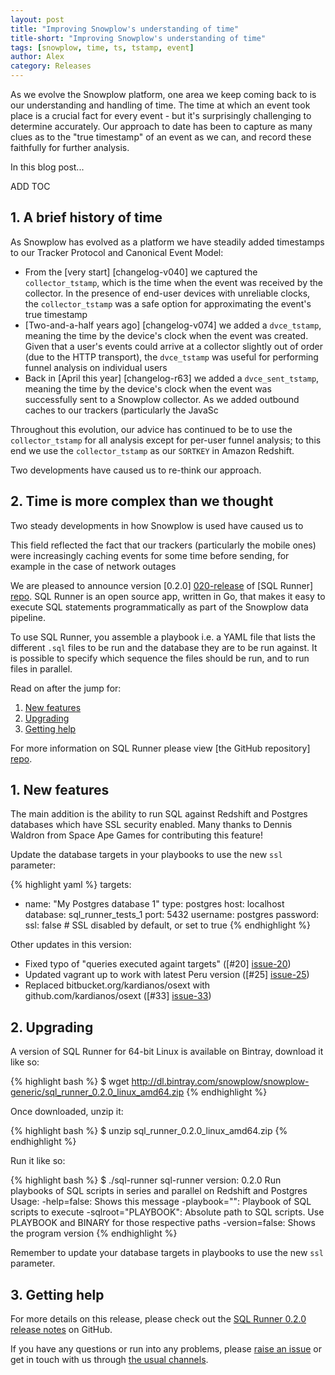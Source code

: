 ```yaml
---
layout: post
title: "Improving Snowplow's understanding of time"
title-short: "Improving Snowplow's understanding of time"
tags: [snowplow, time, ts, tstamp, event]
author: Alex
category: Releases
---
```


As we evolve the Snowplow platform, one area we keep coming back to is our understanding and handling of time. The time at which an event took place is a crucial fact for every event - but it's surprisingly challenging to determine accurately. Our approach to date has been to capture as many clues as to the "true timestamp" of an event as we can, and record these faithfully for further analysis.

In this blog post...

ADD TOC



<h2 id="history">1. A brief history of time</h2>

As Snowplow has evolved as a platform we have steadily added timestamps to our Tracker Protocol and Canonical Event Model:

* From the [very start] [changelog-v040] we captured the `collector_tstamp`, which is the time when the event was received by the collector. In the presence of end-user devices with unreliable clocks, the `collector_tstamp` was a safe option for approximating the event's true timestamp
* [Two-and-a-half years ago] [changelog-v074] we added a `dvce_tstamp`, meaning the time by the device's clock when the event was created. Given that a user's events could arrive at a collector slightly out of order (due to the HTTP transport), the `dvce_tstamp` was useful for performing funnel analysis on individual users
* Back in [April this year] [changelog-r63] we added a `dvce_sent_tstamp`, meaning the time by the device's clock when the event was successfully sent to a Snowplow collector. As we added outbound caches to our trackers (particularly the JavaSc

Throughout this evolution, our advice has continued to be to use the `collector_tstamp` for all analysis except for per-user funnel analysis; to this end we use the `collector_tstamp` as our `SORTKEY` in Amazon Redshift.

Two developments have caused us to re-think our approach.

<h2 id="history">2. Time is more complex than we thought</h2>

Two steady developments in how Snowplow is used have caused us to 


This field reflected the fact that our trackers (particularly the mobile ones) were increasingly caching events for some time before sending, for example in the case of network outages

We are pleased to announce version [0.2.0] [020-release] of [SQL Runner] [repo]. SQL Runner is an open source app, written in Go, that makes it easy to execute SQL statements programmatically as part of the Snowplow data pipeline.

To use SQL Runner, you assemble a playbook i.e. a YAML file that lists the different `.sql` files to be run and the database they are to be run against. It is possible to specify which sequence the files should be run, and to run files in parallel.

Read on after the jump for:

1. [New features](/blog/2015/09/13/sql-runner-0.2.0-released/#new-features)
2. [Upgrading](/blog/2015/09/13/sql-runner-0.2.0-released/#upgrading)
3. [Getting help](/blog/2015/09/03/sql-runner-0.2.0-released/#help)

<!--more-->

For more information on SQL Runner please view [the GitHub repository] [repo].

<h2 id="new-features">1. New features</h2>

The main addition is the ability to run SQL against Redshift and Postgres databases which have SSL security enabled. Many thanks to Dennis Waldron from Space Ape Games for contributing this feature!

Update the database targets in your playbooks to use the new `ssl` parameter:

{% highlight yaml %}
targets:
  - name: "My Postgres database 1"
    type: postgres
    host: localhost
    database: sql_runner_tests_1
    port: 5432
    username: postgres
    password:
    ssl: false # SSL disabled by default, or set to true
{% endhighlight %}

Other updates in this version:

* Fixed typo of "queries executed againt targets" ([#20] [issue-20])
* Updated vagrant up to work with latest Peru version ([#25] [issue-25])
* Replaced bitbucket.org/kardianos/osext with github.com/kardianos/osext ([#33] [issue-33])

<h2 id="upgrading">2. Upgrading</h2>

A version of SQL Runner for 64-bit Linux is available on Bintray, download it like so:

{% highlight bash %}
$ wget http://dl.bintray.com/snowplow/snowplow-generic/sql_runner_0.2.0_linux_amd64.zip
{% endhighlight %}

Once downloaded, unzip it:

{% highlight bash %}
$ unzip sql_runner_0.2.0_linux_amd64.zip
{% endhighlight %}

Run it like so:

{% highlight bash %}
$ ./sql-runner
sql-runner version: 0.2.0
Run playbooks of SQL scripts in series and parallel on Redshift and Postgres
Usage:
  -help=false: Shows this message
  -playbook="": Playbook of SQL scripts to execute
  -sqlroot="PLAYBOOK": Absolute path to SQL scripts. Use PLAYBOOK and BINARY for those respective paths
  -version=false: Shows the program version
{% endhighlight %}

Remember to update your database targets in playbooks to use the new `ssl` parameter.

<h2 id="help">3. Getting help</h2>

For more details on this release, please check out the [SQL Runner 0.2.0 release notes][020-release] on GitHub.

If you have any questions or run into any problems, please [raise an issue][issues] or get in touch with us through [the usual channels][talk-to-us].

[repo]: https://github.com/snowplow/sql-runner
[issue-20]: https://github.com/snowplow/sql-runner/issues/20
[issue-25]: https://github.com/snowplow/sql-runner/issues/25
[issue-33]: https://github.com/snowplow/sql-runner/issues/33
[issues]: https://github.com/snowplow/sql-runner/issues

[020-release]: https://github.com/snowplow/sql-runner/releases/tag/0.2.0

[talk-to-us]: https://github.com/snowplow/snowplow/wiki/Talk-to-us
